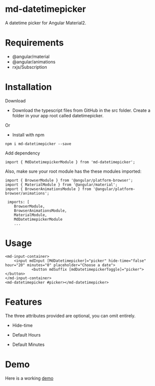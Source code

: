 # md-datetimepicker
A datetime picker for Angular Material2.


<h1>Requirements</h1>

- @angular/material
- @angular/animations
- rxjs/Subscription


<h1>Installation</h1>


Download

- Download the typescript files from GitHub in the src folder. Create a folder in your app root called datetimepicker.

Or

- Install with npm


```
npm i md-datetimepicker --save
```

Add dependency

```
import { MdDatetimepickerModule } from 'md-datetimepicker';
```

Also, make sure your root module has the these modules imported:

```
import { BrowserModule } from '@angular/platform-browser';
import { MaterialModule } from '@angular/material';
import { BrowserAnimationsModule } from '@angular/platform-browser/animations';

 imports: [
    BrowserModule,
    BrowserAnimationsModule,
    MaterialModule,
    MdDatetimepickerModule
    ...
```

<h1>Usage</h1>

```
<md-input-container>
    <input mdInput [MdDatetimepicker]="picker" hide-time="false" hour="20" minutes="0" placeholder="Choose a date">
		    <button mdSuffix [mdDatetimepickerToggle]="picker"></button>
</md-input-container>
<md-datetimepicker #picker></md-datetimepicker>
```

<h1>Features</h1>

The three attributes provided are optional, you can omit entirely.

- Hide-time

- Default Hours

- Default Minutes


<h1>Demo</h1>
Here is a working <a href="http://components.mikemcanulty.com/">demo</a>
